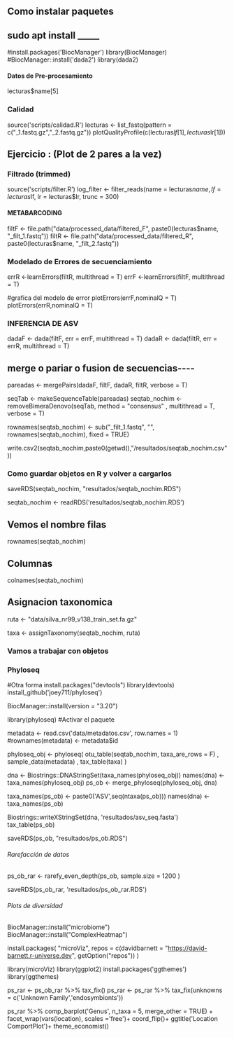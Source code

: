 ## Como instalar paquetes
## sudo apt install _____

#install.packages('BiocManager')
library(BiocManager)
#BiocManager::install('dada2')
library(dada2)

#### Datos de Pre-procesamiento

lecturas$name[5]

### Calidad 

source('scripts/calidad.R')
lecturas <- list_fastq(pattern = c("_1.fastq.gz","_2.fastq.gz"))
plotQualityProfile(c(lecturas$lf[1],lecturas$lr[1]))
  
## Ejercicio : (Plot de 2 pares a la vez)

### Filtrado (trimmed)

source('scripts/filter.R')
log_filter <- filter_reads(name = lecturas$name, lf = lecturas$lf, 
                           lr = lecturas$lr, trunc = 300)

#### METABARCODING 

filtF <- file.path("data/processed_data/filtered_F", paste0(lecturas$name, "_filt_1.fastq"))
filtR <- file.path("data/processed_data/filtered_R", paste0(lecturas$name, "_filt_2.fastq"))

### Modelado de Errores de secuenciamiento 
errR <-learnErrors(filtR, multithread = T)
errF <-learnErrors(filtF, multithread = T)

#grafica del modelo de error
plotErrors(errF,nominalQ = T)
plotErrors(errR,nominalQ = T)


### INFERENCIA DE ASV
dadaF <- dada(filtF, err = errF, multithread = T)
dadaR <- dada(filtR, err = errR, multithread = T)

## merge o pariar o fusion de secuencias----
pareadas <- mergePairs(dadaF, filtF, dadaR, filtR, verbose = T)

seqTab <- makeSequenceTable(pareadas)
seqtab_nochim <- removeBimeraDenovo(seqTab, method = "consensus"
                                    , multithread = T, 
                                    verbose = T)


rownames(seqtab_nochim) <- sub("_filt_1.fastq", "", rownames(seqtab_nochim), fixed = TRUE)

write.csv2(seqtab_nochim,paste0(getwd(),"/resultados/seqtab_nochim.csv"))

### Como guardar objetos en R y volver a cargarlos

saveRDS(seqtab_nochim, "resultados/seqtab_nochim.RDS")

seqtab_nochim <- readRDS('resultados/seqtab_nochim.RDS')

## Vemos el nombre filas
rownames(seqtab_nochim)

## Columnas 

colnames(seqtab_nochim)

## Asignacion taxonomica 

ruta <- "data/silva_nr99_v138_train_set.fa.gz"

taxa <- assignTaxonomy(seqtab_nochim, ruta)

### Vamos a trabajar con objetos
### Phyloseq 

#Otra forma
install.packages("devtools")
library(devtools)
install_github('joey711/phyloseq')

BiocManager::install(version = "3.20")

library(phyloseq) #Activar el paquete

metadata <- read.csv('data/metadatos.csv', row.names = 1)
#rownames(metadata) <- metadata$id

phyloseq_obj <- phyloseq( otu_table(seqtab_nochim, taxa_are_rows = F) , 
                          sample_data(metadata) , 
                          tax_table(taxa) )


dna <- Biostrings::DNAStringSet(taxa_names(phyloseq_obj))
names(dna) <- taxa_names(phyloseq_obj)
ps_ob <- merge_phyloseq(phyloseq_obj, dna)

taxa_names(ps_ob) <- paste0('ASV',seq(ntaxa(ps_ob)))
names(dna) <- taxa_names(ps_ob)

Biostrings::writeXStringSet(dna, 'resultados/asv_seq.fasta')
tax_table(ps_ob)

saveRDS(ps_ob, "resultados/ps_ob.RDS")


###### Rarefacción de datos

ps_ob_rar <- rarefy_even_depth(ps_ob, sample.size = 1200 )

saveRDS(ps_ob_rar, 'resultados/ps_ob_rar.RDS')

###### Plots de diversidad 
BiocManager::install("microbiome")
BiocManager::install("ComplexHeatmap")

install.packages(
  "microViz",
  repos = c(davidbarnett = "https://david-barnett.r-universe.dev", getOption("repos"))
)

library(microViz)
library(ggplot2)
install.packages('ggthemes')
library(ggthemes)

ps_rar <- ps_ob_rar %>%  tax_fix()
ps_rar <- ps_rar %>%  tax_fix(unknowns = c('Unknown Family','endosymbionts'))

ps_rar %>% comp_barplot('Genus', n_taxa = 5, merge_other = TRUE) +
  facet_wrap(vars(location), scales ='free')+
  coord_flip()+
  ggtitle('Location ComportPlot')+
  theme_economist()


